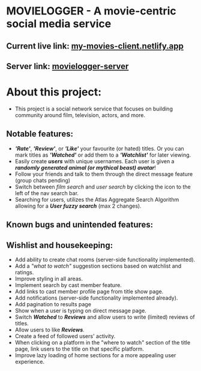 # MOVIELOGGER - A movie-centric social media service

## Current live link: [my-movies-client.netlify.app](https://my-movies-client.netlify.app)
## Server link: [movielogger-server](https://github.com/cal1co/movielogger-server)

# About this project:
- This project is a social network service that focuses on building community around film, television, actors, and more. 


## Notable features: 
- ***'Rate'***, ***'Review'***, or ***'Like'*** your favourite (or hated) titles. Or you can mark titles as ***'Watched'*** or add them to a ***'Watchlist'*** for later viewing. 
- Easily create ***users*** with unique usernames. Each user is given a ***randomly generated animal (or mythical beast) avatar***! 
- Follow your friends and talk to them through the direct message feature (group chats pending)
- Switch between *film search* and *user search* by clicking the icon to the left of the nav search bar. 
- Searching for users, utilizes the Atlas Aggregate Search Algorithm allowing for a ***User fuzzy search*** (max 2 changes).  

## Known bugs and unintended features: 


## Wishlist and housekeeping: 
- Add ability to create chat rooms (server-side functionality implemented).
- Add a *"what to watch"* suggestion sections based on watchlist and ratings. 
- Improve styling in all areas. 
- Implement search by cast member feature.
- Add links to cast member profile page from title show page.
- Add notifications (server-side functionality implemented already). 
- Add pagination to results page
- Show when a user is typing on direct message page. 
- Switch ***Watched*** to ***Reviews*** and allow users to write (limited) reviews of titles. 
- Allow users to like ***Reviews***. 
- Create a feed of followed users' activity. 
- When clicking on a platform in the "where to watch" section of the title page, link users to the title on that specific platform.
- Improve lazy loading of home sections for a more appealing user experience. 
